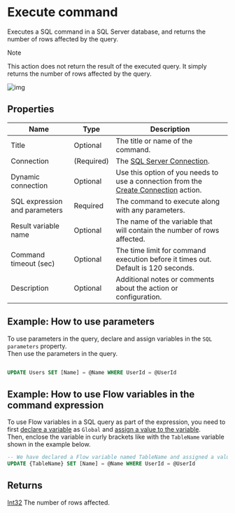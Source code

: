 # Execute command

Executes a SQL command in a SQL Server database, and returns the number of rows affected by the query.

> [!NOTE]
> This action does not return the result of the executed query. It simply returns the number of rows affected by the query.


![img](https://profitbasedocs.blob.core.windows.net/flowimages/execute-command.png)



## Properties

| Name         | Type            | Description                                       |
|--------------|-----------------|---------------------------------------------------|
| Title           |  Optional | The title or name of the command.        |
| Connection      | (Required) | The [SQL Server Connection](./connection.md).         |
| Dynamic connection | Optional | Use this option of you needs to use a connection from the [Create Connection](./create-connection.md) action. |
| SQL expression and parameters   | Required      | The command to execute along with any parameters. |
| Result variable name | Optional  | The name of the variable that will contain the number of rows affected.  |
| Command timeout (sec) | Optional | The time limit for command execution before it times out. Default is 120 seconds.  |
| Description   | Optional | Additional notes or comments about the action or configuration. |

## Example: How to use parameters

To use parameters in the query, declare and assign variables in the `SQL parameters` property.  
Then use the parameters in the query.

```sql

UPDATE Users SET [Name] = @Name WHERE UserId = @UserId

```

## Example: How to use Flow variables in the command expression

To use Flow variables in a SQL query as part of the expression, you need to first [declare a variable](../built-in/declare-variable.md) as `Global` and [assign a value to the variable](../built-in/set-variable.md).  
Then, enclose the variable in curly brackets like with the `TableName` variable shown in the example below.

```sql
-- We have declared a Flow variable named TableName and assigned a value to it in a previous action.
UPDATE {TableName} SET [Name] = @Name WHERE UserId = @UserId
```

## Returns

[Int32](https://learn.microsoft.com/en-us/dotnet/api/system.int32) The number of rows affected.
